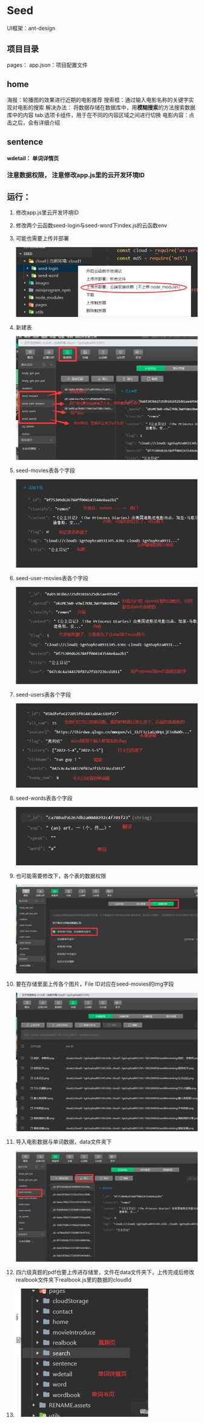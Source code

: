 # Seed
UI框架：ant-design
## 项目目录
pages：
app.json：项目配置文件
## home
海报：轮播图的效果进行近期的电影推荐
搜索框：通过输入电影名称的关键字实现对电影的搜索
  解决办法：
     将数据存储在数据库中，用**模糊搜索**的方法搜索数据库中的内容
tab:选项卡组件，用于在不同的内容区域之间进行切换
电影内容：点击之后，会有详细介绍

## sentence

#### wdetail： 单词详情页



### 注意数据权限， 注意修改app.js里的云开发环境ID



## 运行：

1. 修改app.js里云开发环境ID

2. 修改两个云函数seed-login与seed-word下index.js的云函数env

3. 可能也需要上传并部署

   ![image-20220508090705722](RENAME.assets/image-20220508090705722.png)

4. 新建表

   ![image-20220508091033589](RENAME.assets/image-20220508091033589.png)

5. seed-movies表各个字段

   ![image-20220508091245346](RENAME.assets/image-20220508091245346.png)

6. seed-user-movies表各个字段

   ![image-20220508091546791](RENAME.assets/image-20220508091546791.png)

7. seed-users表各个字段

   ![image-20220508091854117](RENAME.assets/image-20220508091854117.png)

8. seed-words表各个字段

   ![image-20220508091934174](RENAME.assets/image-20220508091934174.png)

9. 也可能需要修改下，各个表的数据权限

   ![image-20220508092043097](RENAME.assets/image-20220508092043097.png)

10. 要在存储里面上传各个图片，File ID对应在seed-movies的img字段

    ![image-20220508092259762](RENAME.assets/image-20220508092259762.png)

11. 导入电影数据与单词数据，data文件夹下

    ![image-20220508092831952](RENAME.assets/image-20220508092831952.png)

12. 四六级真题的pdf也要上传进存储里，文件在data文件夹下，上传完成后修改realbook文件夹下realbook.js里的数据的cloudId

13. ![image-20220508093425617](RENAME.assets/image-20220508093425617.png)
